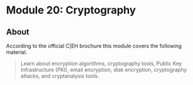 # Module 20: Cryptography

## About

According to the official C|EH brochure this module covers the following material.

> Learn about encryption algorithms, cryptography tools, Public Key
Infrastructure (PKI), email encryption, disk encryption, cryptography
attacks, and cryptanalysis tools.
